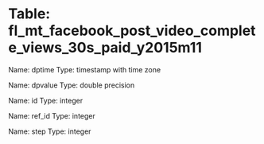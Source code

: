 Table: fl_mt_facebook_post_video_complete_views_30s_paid_y2015m11
=================================================================

Name: dptime
Type: timestamp with time zone

Name: dpvalue
Type: double precision

Name: id
Type: integer

Name: ref_id
Type: integer

Name: step
Type: integer

